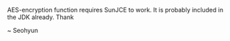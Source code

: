 AES-encryption function requires SunJCE to work. It is probably included in the JDK already.
Thank

~ Seohyun

